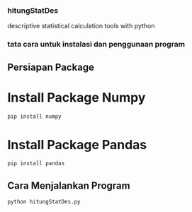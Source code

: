 ### hitungStatDes
descriptive statistical calculation tools with python

### tata cara untuk instalasi dan penggunaan program
## Persiapan Package
# Install Package Numpy
```bash
pip install numpy
```
# Install Package Pandas
```bash
pip install pandas
```

## Cara Menjalankan Program
```bash
python hitungStatDes.py
```